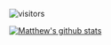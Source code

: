 ![visitors](https://visitor-badge.glitch.me/badge?page_id=roshbhatia.visitor-badge)

[![Matthew's github stats](https://github-readme-stats.vercel.app/api?username=roshbhatia&show_icons=true&bg_color=)](https://github.com/anuraghazra/github-readme-stats)
